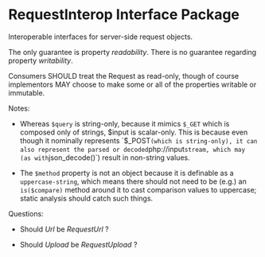 # RequestInterop Interface Package

Interoperable interfaces for server-side request objects.

The only guarantee is property *readability*. There is no guarantee regarding property *writability*.

Consumers SHOULD treat the Request as read-only, though of course implementors MAY choose to make some or all of the properties writable or immutable.

Notes:

- Whereas `$query` is string-only, because it mimics `$_GET` which is composed only of strings, $input is scalar-only. This is because even though it nominally represents `$_POST` (which is string-only), it can also represent the parsed or decoded `php://input` stream, which may (as with `json_decode()`) result in non-string values.

- The `$method` property is not an object because it is definable as a `uppercase-string`, which means there should not need to be (e.g.) an `is($compare)` method around it to cast comparison values to uppercase; static analysis should catch such things.

Questions:

- Should _Url_ be _RequestUrl_ ?

- Should _Upload_ be _RequestUpload_ ?

